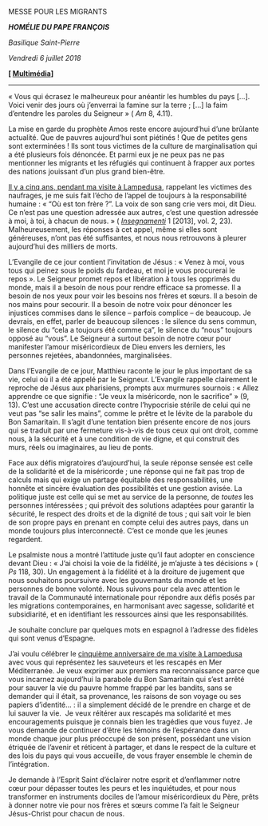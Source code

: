 MESSE POUR LES MIGRANTS

***HOMÉLIE DU PAPE FRANÇOIS***

*Basilique Saint-Pierre*

*Vendredi 6 juillet 2018*

**[ [Multimédia](http://w2.vatican.va/content/francesco/fr/events/event.dir.html/content/vaticanevents/fr/2018/7/6/messa-migranti.html)]**

* * *

« Vous qui écrasez le malheureux pour anéantir les humbles du pays […]. Voici venir des jours où j’enverrai la famine sur la terre ; […] la faim d’entendre les paroles du Seigneur » ( *Am* 8, 4.11).

La mise en garde du prophète Amos reste encore aujourd’hui d’une brûlante actualité. Que de pauvres aujourd’hui sont piétinés ! Que de petites gens sont exterminées ! Ils sont tous victimes de la culture de marginalisation qui a été plusieurs fois dénoncée. Et parmi eux je ne peux pas ne pas mentionner les migrants et les réfugiés qui continuent à frapper aux portes des nations jouissant d’un plus grand bien-être.

[Il y a cinq ans, pendant ma visite à Lampedusa](http://w2.vatican.va/content/francesco/fr/travels/2013/inside/documents/papa-francesco-lampedusa-20130708.html), rappelant les victimes des naufrages, je me suis fait l’écho de l’appel de toujours à la responsabilité humaine : « “Où est ton frère ?”. La voix de son sang crie vers moi, dit Dieu. Ce n’est pas une question adressée aux autres, c’est une question adressée à moi, à toi, à chacun de nous. » ( *[Insegnamenti](http://w2.vatican.va/content/francesco/fr/homilies/2013/documents/papa-francesco_20130708_omelia-lampedusa.html)* 1 [2013], vol. 2, 23). Malheureusement, les réponses à cet appel, même si elles sont généreuses, n’ont pas été suffisantes, et nous nous retrouvons à pleurer aujourd’hui des milliers de morts.

L’Evangile de ce jour contient l’invitation de Jésus : « Venez à moi, vous tous qui peinez sous le poids du fardeau, et moi je vous procurerai le repos ». Le Seigneur promet repos et libération à tous les opprimés du monde, mais il a besoin de nous pour rendre efficace sa promesse. Il a besoin de nos yeux pour voir les besoins nos frères et sœurs. Il a besoin de nos mains pour secourir. Il a besoin de notre voix pour dénoncer les injustices commises dans le silence – parfois complice – de beaucoup. Je devrais, en effet, parler de beaucoup silences : le silence du sens commun, le silence du “cela a toujours été comme ça”, le silence du “nous” toujours opposé au “vous”. Le Seigneur a surtout besoin de notre cœur pour manifester l’amour miséricordieux de Dieu envers les derniers, les personnes rejetées, abandonnées, marginalisées.

Dans l’Evangile de ce jour, Matthieu raconte le jour le plus important de sa vie, celui où il a été appelé par le Seigneur. L’Evangile rappelle clairement le reproche de Jésus aux pharisiens, prompts aux murmures sournois : « Allez apprendre ce que signifie : “Je veux la miséricorde, non le sacrifice” » (9, 13). C’est une accusation directe contre l’hypocrisie stérile de celui qui ne veut pas “se salir les mains”, comme le prêtre et le lévite de la parabole du Bon Samaritain. Il s’agit d’une tentation bien présente encore de nos jours qui se traduit par une fermeture vis-à-vis de tous ceux qui ont droit, comme nous, à la sécurité et à une condition de vie digne, et qui construit des murs, réels ou imaginaires, au lieu de ponts.

Face aux défis migratoires d’aujourd’hui, la seule réponse sensée est celle de la solidarité et de la miséricorde ; une réponse qui ne fait pas trop de calculs mais qui exige un partage équitable des responsabilités, une honnête et sincère évaluation des possibilités et une gestion avisée. La politique juste est celle qui se met au service de la personne, de *toutes* les personnes intéressées ; qui prévoit des solutions adaptées pour garantir la sécurité, le respect des droits et de la dignité de tous ; qui sait voir le bien de son propre pays en prenant en compte celui des autres pays, dans un monde toujours plus interconnecté. C’est ce monde que les jeunes regardent.

Le psalmiste nous a montré l’attitude juste qu’il faut adopter en conscience devant Dieu : « J’ai choisi la voie de la fidélité, je m’ajuste à tes décisions » ( *Ps* 118, 30). Un engagement à la fidélité et à la droiture de jugement que nous souhaitons poursuivre avec les gouvernants du monde et les personnes de bonne volonté. Nous suivons pour cela avec attention le travail de la Communauté internationale pour répondre aux défis posés par les migrations contemporaines, en harmonisant avec sagesse, solidarité et subsidiarité, et en identifiant les ressources ainsi que les responsabilités.

Je souhaite conclure par quelques mots en espagnol à l’adresse des fidèles qui sont venus d’Espagne.

J’ai voulu célébrer le [cinquième anniversaire de ma visite à Lampedusa](http://w2.vatican.va/content/francesco/fr/travels/2013/inside/documents/papa-francesco-lampedusa-20130708.html) avec vous qui représentez les sauveteurs et les rescapés en Mer Méditerranée. Je veux exprimer aux premiers ma reconnaissance parce que vous incarnez aujourd’hui la parabole du Bon Samaritain qui s’est arrêté pour sauver la vie du pauvre homme frappé par les bandits, sans se demander qui il était, sa provenance, les raisons de son voyage ou ses papiers d’identité… : il a simplement décidé de le prendre en charge et de lui sauver la vie.  Je veux réitérer aux rescapés ma solidarité et mes encouragements puisque je connais bien les tragédies que vous fuyez. Je vous demande de continuer d’être les témoins de l’espérance dans un monde chaque jour plus préoccupé de son présent, possédant une vision étriquée de l’avenir et réticent à partager, et dans le respect de la culture et des lois du pays qui vous accueille, de vous frayer ensemble le chemin de l’intégration.

Je demande à l’Esprit Saint d’éclairer notre esprit et d’enflammer notre cœur pour dépasser toutes les peurs et les inquiétudes, et pour nous transformer en instruments dociles de l’amour miséricordieux du Père, prêts à donner notre vie pour nos frères et sœurs comme l’a fait le Seigneur Jésus-Christ pour chacun de nous.